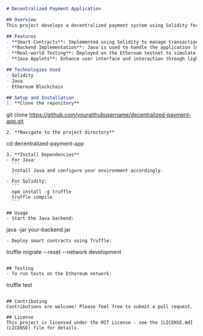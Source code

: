 
```markdown
# Decentralized Payment Application

## Overview
This project develops a decentralized payment system using Solidity for smart contracts and Java for application logic. It aims to leverage blockchain technology to create a secure and transparent payment environment.

## Features
- **Smart Contracts**: Implemented using Solidity to manage transactions and enforce contract terms automatically.
- **Backend Implementation**: Java is used to handle the application logic and integrate with the Ethereum blockchain for testing.
- **Real-world Testing**: Deployed on the Ethereum testnet to simulate actual user interactions.
- **Java Applets**: Enhance user interface and interaction through lightweight Java applets.

## Technologies Used
- Solidity
- Java
- Ethereum Blockchain

## Setup and Installation
1. **Clone the repository**
   ```
   git clone https://github.com/yourgithubusername/decentralized-payment-app.git
   ```
2. **Navigate to the project directory**
   ```
   cd decentralized-payment-app
   ```
3. **Install Dependencies**
   - For Java:
     ```
     Install Java and configure your environment accordingly.
     ```
   - For Solidity:
     ```
     npm install -g truffle
     truffle compile
     ```

## Usage
- Start the Java backend:
  ```
  java -jar your-backend.jar
  ```
- Deploy smart contracts using Truffle:
  ```
  truffle migrate --reset --network development
  ```

## Testing
- To run tests on the Ethereum network:
  ```
  truffle test
  ```

## Contributing
Contributions are welcome! Please feel free to submit a pull request.

## License
This project is licensed under the MIT License - see the [LICENSE.md](LICENSE) file for details.

```


